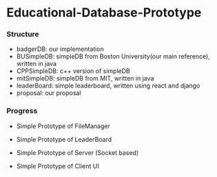 # Educational-Database-Prototype

### Structure

* badgerDB: our implementation
* BUSimpleDB: simpleDB from Boston University(our main reference), written in java
* CPPSimpleDB: c++ version of simpleDB
* mitSimpleDB: simpleDB from MIT, written in java
* leaderBoard: simple leaderboard, written using react and django
* proposal: our proposal



### Progress

* Simple Prototype of FileManager

* Simple Prototype of LeaderBoard

* Simple Prototype of Server (Socket based)

* Simple Prototype of Client UI
